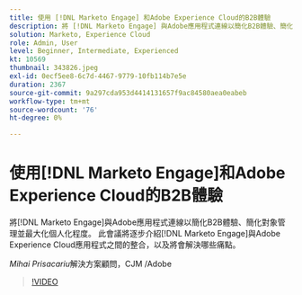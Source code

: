 ```yaml
---
title: 使用 [!DNL Marketo Engage] 和Adobe Experience Cloud的B2B體驗
description: 將 [!DNL Marketo Engage] 與Adobe應用程式連線以簡化B2B體驗、簡化受眾管理並最大化個人化程度。
solution: Marketo, Experience Cloud
role: Admin, User
level: Beginner, Intermediate, Experienced
kt: 10569
thumbnail: 343826.jpeg
exl-id: 0ecf5ee8-6c7d-4467-9779-10fb114b7e5e
duration: 2367
source-git-commit: 9a297cda953d4414131657f9ac84580aea0eabeb
workflow-type: tm+mt
source-wordcount: '76'
ht-degree: 0%

---
```


# 使用[!DNL Marketo Engage]和Adobe Experience Cloud的B2B體驗

將[!DNL Marketo Engage]與Adobe應用程式連線以簡化B2B體驗、簡化對象管理並最大化個人化程度。 此會議將逐步介紹[!DNL Marketo Engage]與Adobe Experience Cloud應用程式之間的整合，以及將會解決哪些痛點。

*Mihai Prisacariu*&#x200B;解決方案顧問，CJM /Adobe

>[!VIDEO](https://video.tv.adobe.com/v/343826/?quality=12&learn=on)
